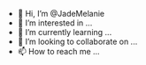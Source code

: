 - 👋 Hi, I’m @JadeMelanie
- 👀 I’m interested in ...
- 🌱 I’m currently learning ...
- 💞️ I’m looking to collaborate on ...
- 📫 How to reach me ...

<!---
JadeMelanie/JadeMelanie is a ✨ special ✨ repository because its `README.md` (this file) appears on your GitHub profile.
You can click the Preview link to take a look at your changes.
--->

